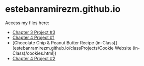 # estebanramirezm.github.io
Access my files here:
* [Chapter 3 Project #3](https://estebanramirezm.github.io/chapter3/project3/default.html)
* [Chapter 4 Project #1](https://estebanramirezm.github.io/chapter04/project1/ch04-proj01.html)
* [Chocolate Chip & Peanut Butter Recipe (in-Class)](estebanramirezm.github.io/classProjects/Cookie Website (in-Class)/cookies.html))
* [Chapter 4 Project #2](https://estebanramirezm.github.io/chapter04/project2/ch04-proj02.html)
